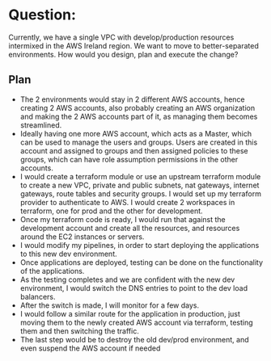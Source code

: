 # Question: 

Currently, we have a single VPC with develop/production resources intermixed in the AWS Ireland region. We want to move to better-separated environments. How would you design, plan and execute the change?

## Plan

  - The 2 environments would stay in 2 different AWS accounts, hence creating 2 AWS accounts, also probably creating an AWS organization and making the 2 AWS accounts part of it, as managing them becomes streamlined.
  - Ideally having one more AWS account, which acts as a Master, which can be used to manage the users and groups. Users are created in this account and assigned to groups and then assigned policies to these groups, which can have role assumption permissions in the other accounts.
  - I would create a terraform module or use an upstream terraform module to create a new VPC, private and public subnets, nat gateways, internet gateways, route tables and security groups. I would set up my terraform provider to authenticate to AWS. I would create 2 workspaces in terraform, one for prod and the other for development.
  - Once my terraform code is ready, I would run that against the development account and create all the resources, and resources around the EC2 instances or servers.
  - I would modify my pipelines, in order to start deploying the applications to this new dev environment.
  - Once applications are deployed, testing can be done on the functionality of the applications.
  - As the testing completes and we are confident with the new dev environment, I would switch the DNS entries to point to the dev load balancers.
  - After the switch is made, I will monitor for a few days.
  - I would follow a similar route for the application in production, just moving them to the newly created AWS account via terraform, testing them and then switching the traffic.
  - The last step would be to destroy the old dev/prod environment, and even suspend the AWS account if needed